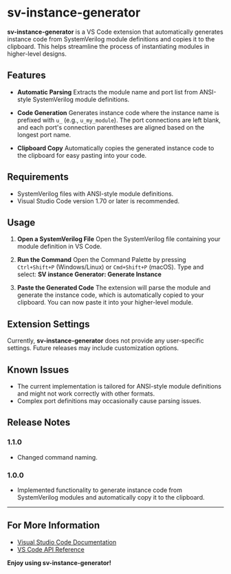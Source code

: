 # sv-instance-generator

**sv-instance-generator** is a VS Code extension that automatically generates instance code from SystemVerilog module definitions and copies it to the clipboard. This helps streamline the process of instantiating modules in higher-level designs.

## Features

- **Automatic Parsing**
  Extracts the module name and port list from ANSI-style SystemVerilog module definitions.

- **Code Generation**
  Generates instance code where the instance name is prefixed with `u_` (e.g., `u_my_module`). The port connections are left blank, and each port's connection parentheses are aligned based on the longest port name.

- **Clipboard Copy**
  Automatically copies the generated instance code to the clipboard for easy pasting into your code.

## Requirements

- SystemVerilog files with ANSI-style module definitions.
- Visual Studio Code version 1.70 or later is recommended.

## Usage

1. **Open a SystemVerilog File**
   Open the SystemVerilog file containing your module definition in VS Code.

2. **Run the Command**
   Open the Command Palette by pressing `Ctrl+Shift+P` (Windows/Linux) or `Cmd+Shift+P` (macOS).
   Type and select: **SV instance Generator: Generate Instance**

3. **Paste the Generated Code**
   The extension will parse the module and generate the instance code, which is automatically copied to your clipboard. You can now paste it into your higher-level module.

## Extension Settings

Currently, **sv-instance-generator** does not provide any user-specific settings. Future releases may include customization options.

## Known Issues

- The current implementation is tailored for ANSI-style module definitions and might not work correctly with other formats.
- Complex port definitions may occasionally cause parsing issues.

## Release Notes

### 1.1.0

- Changed command naming.

### 1.0.0

- Implemented functionality to generate instance code from SystemVerilog modules and automatically copy it to the clipboard.

---

## For More Information

- [Visual Studio Code Documentation](https://code.visualstudio.com/docs)
- [VS Code API Reference](https://code.visualstudio.com/api)

**Enjoy using sv-instance-generator!**
